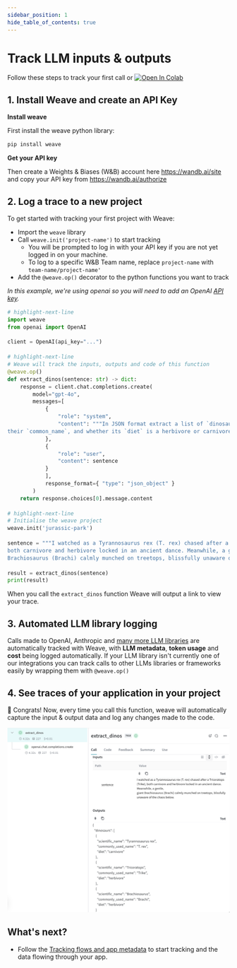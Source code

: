```yaml
---
sidebar_position: 1
hide_table_of_contents: true
---
```


# Track LLM inputs & outputs

<!-- TODO: Update wandb.me/weave-quickstart to match this new link -->


Follow these steps to track your first call or <a class="vertical-align-colab-button" target="_blank" href="http://wandb.me/weave_colab"><img src="https://colab.research.google.com/assets/colab-badge.svg" alt="Open In Colab"/></a>

## 1. Install Weave and create an API Key

**Install weave**

First install the weave python library:

```python
pip install weave
```

**Get your API key**

Then create a Weights & Biases (W&B) account here https://wandb.ai/site and copy your API key from https://wandb.ai/authorize

## 2. Log a trace to a new project

To get started with tracking your first project with Weave:

- Import the `weave` library
- Call `weave.init('project-name')` to start tracking
    - You will be prompted to log in with your API key if you are not yet logged in on your machine.
    - To log to a specific W&B Team name, replace `project-name` with `team-name/project-name'`
- Add the `@weave.op()` decorator to the python functions you want to track

*In this example, we're using openai so you will need to add an OpenAI [API key](https://platform.openai.com/docs/quickstart/step-2-setup-your-api-key).*

```python
# highlight-next-line
import weave
from openai import OpenAI

client = OpenAI(api_key="...")

# highlight-next-line
# Weave will track the inputs, outputs and code of this function
@weave.op()
def extract_dinos(sentence: str) -> dict:
    response = client.chat.completions.create(
        model="gpt-4o",
        messages=[
            {
                "role": "system",
                "content": """In JSON format extract a list of `dinosaurs`, with their `name`, 
their `common_name`, and whether its `diet` is a herbivore or carnivore"""
            },
            {
                "role": "user",
                "content": sentence
            }
            ],
            response_format={ "type": "json_object" }
        )
    return response.choices[0].message.content

# highlight-next-line
# Initialise the weave project
weave.init('jurassic-park')

sentence = """I watched as a Tyrannosaurus rex (T. rex) chased after a Triceratops (Trike), \
both carnivore and herbivore locked in an ancient dance. Meanwhile, a gentle giant \
Brachiosaurus (Brachi) calmly munched on treetops, blissfully unaware of the chaos below."""

result = extract_dinos(sentence)
print(result)
```

When you call the `extract_dinos` function Weave will output a link to view your trace.

## 3. Automated LLM library logging

Calls made to OpenAI, Anthropic and [many more LLM libraries](/integrations/index) are automatically tracked with Weave, with **LLM metadata**, **token usage** and **cost** being logged automatically. If your LLM library isn't currently one of our integrations you can track calls to other LLMs libraries or frameworks easily by wrapping them with `@weave.op()`


## 4. See traces of your application in your project

🎉 Congrats! Now, every time you call this function, weave will automatically capture the input & output data and log any changes made to the code.

![Weave Trace Outputs 1](../static/img/tutorial_trace_1.png)


## What's next?

- Follow the [Tracking flows and app metadata](/tutorial-tracing_2) to start tracking and the data flowing through your app.
